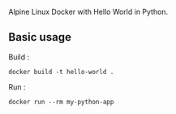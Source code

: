 Alpine Linux Docker with Hello World in Python.

## Basic usage
Build :
```
docker build -t hello-world .
```
Run : 

```
docker run --rm my-python-app
```
